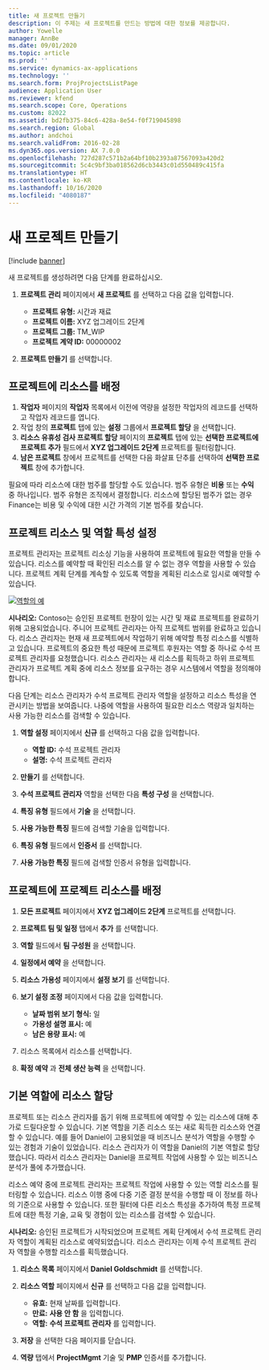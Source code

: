 ```yaml
---
title: 새 프로젝트 만들기
description: 이 주제는 새 프로젝트를 만드는 방법에 대한 정보를 제공합니다.
author: Yowelle
manager: AnnBe
ms.date: 09/01/2020
ms.topic: article
ms.prod: ''
ms.service: dynamics-ax-applications
ms.technology: ''
ms.search.form: ProjProjectsListPage
audience: Application User
ms.reviewer: kfend
ms.search.scope: Core, Operations
ms.custom: 82022
ms.assetid: bd2fb375-84c6-428a-8e54-f0f719045898
ms.search.region: Global
ms.author: andchoi
ms.search.validFrom: 2016-02-28
ms.dyn365.ops.version: AX 7.0.0
ms.openlocfilehash: 727d287c571b2a64bf10b2393a87567093a420d2
ms.sourcegitcommit: 5c4c9bf3ba018562d6cb3443c01d550489c415fa
ms.translationtype: HT
ms.contentlocale: ko-KR
ms.lasthandoff: 10/16/2020
ms.locfileid: "4080187"
---
```

# <a name="create-a-new-project"></a>새 프로젝트 만들기

[!include [banner](../includes/banner.md)]

새 프로젝트를 생성하려면 다음 단계를 완료하십시오.

1. **프로젝트 관리** 페이지에서 **새 프로젝트** 를 선택하고 다음 값을 입력합니다.

    - **프로젝트 유형:** 시간과 재료
    - **프로젝트 이름:** XYZ 업그레이드 2단계
    - **프로젝트 그룹:** TM\_WIP
    - **프로젝트 계약 ID:** 00000002

2. **프로젝트 만들기** 를 선택합니다.

## <a name="assign-a-resource-to-a-project"></a>프로젝트에 리소스를 배정

1. **작업자** 페이지의 **작업자** 목록에서 이전에 역량을 설정한 작업자의 레코드를 선택하고 작업자 레코드를 엽니다.
2. 작업 창의 **프로젝트** 탭에 있는 **설정** 그룹에서 **프로젝트 할당** 을 선택합니다.
3. **리소스 유휴성 검사 프로젝트 할당** 페이지의 **프로젝트** 탭에 있는 **선택한 프로젝트에 프로젝트 추가** 필드에서 **XYZ 업그레이드 2단계** 프로젝트를 필터링합니다.
4. **남은 프로젝트** 창에서 프로젝트를 선택한 다음 화살표 단추를 선택하여 **선택한 프로젝트** 창에 추가합니다.

필요에 따라 리소스에 대한 범주를 할당할 수도 있습니다. 범주 유형은 **비용** 또는 **수익** 중 하나입니다. 범주 유형은 조직에서 결정합니다. 리소스에 할당된 범주가 없는 경우 Finance는 비용 및 수익에 대한 시간 가격의 기본 범주를 찾습니다.

## <a name="set-up-project-resource-and-role-characteristics"></a>프로젝트 리소스 및 역할 특성 설정

프로젝트 관리자는 프로젝트 리소싱 기능을 사용하여 프로젝트에 필요한 역할을 만들 수 있습니다. 리소스를 예약할 때 확인된 리소스를 알 수 없는 경우 역할을 사용할 수 있습니다. 프로젝트 계획 단계를 계속할 수 있도록 역할을 계획된 리소스로 임시로 예약할 수 있습니다.

[![역할의 예](./media/projectresourcing05.jpg)](./media/projectresourcing05.jpg) 

**시나리오:** Contoso는 승인된 프로젝트 헌장이 있는 시간 및 재료 프로젝트를 완료하기 위해 고용되었습니다. 주니어 프로젝트 관리자는 아직 프로젝트 범위를 완료하고 있습니다. 리소스 관리자는 현재 새 프로젝트에서 작업하기 위해 예약할 특정 리소스를 식별하고 있습니다. 프로젝트의 중요한 특성 때문에 프로젝트 후원자는 역할 중 하나로 수석 프로젝트 관리자를 요청했습니다. 리소스 관리자는 새 리소스를 획득하고 하위 프로젝트 관리자가 프로젝트 계획 중에 리소스 정보를 요구하는 경우 시스템에서 역할을 정의해야 합니다.

다음 단계는 리소스 관리자가 수석 프로젝트 관리자 역할을 설정하고 리소스 특성을 연관시키는 방법을 보여줍니다. 나중에 역할을 사용하여 필요한 리소스 역량과 일치하는 사용 가능한 리소스를 검색할 수 있습니다.

1. **역할 설정** 페이지에서 **신규** 를 선택하고 다음 값을 입력합니다.

    - **역할 ID:** 수석 프로젝트 관리자
    - **설명:** 수석 프로젝트 관리자

2. **만들기** 를 선택합니다.
3. **수석 프로젝트 관리자** 역할을 선택한 다음 **특성 구성** 을 선택합니다.
4. **특징 유형** 필드에서 **기술** 을 선택합니다.
5. **사용 가능한 특징** 필드에 검색할 기술을 입력합니다.
6. **특징 유형** 필드에서 **인증서** 를 선택합니다.
7. **사용 가능한 특징** 필드에 검색할 인증서 유형을 입력합니다.

## <a name="assign-a-project-resource-to-a-project"></a>프로젝트에 프로젝트 리소스를 배정

1. **모든 프로젝트** 페이지에서 **XYZ 업그레이드 2단계** 프로젝트를 선택합니다.
2. **프로젝트 팀 및 일정** 탭에서 **추가** 를 선택합니다.
3. **역할** 필드에서 **팀 구성원** 을 선택합니다.
4. **일정에서 예약** 을 선택합니다.
5. **리소스 가용성** 페이지에서 **설정 보기** 를 선택합니다.
6. **보기 설정 조정** 페이지에서 다음 값을 입력합니다.

    - **날짜 범위 보기 형식:** 일
    - **가용성 설명 표시:** 예
    - **남은 용량 표시:** 예

7. 리소스 목록에서 리소스를 선택합니다.
8. **확정 예약** 과 **전체 생산 능력** 을 선택합니다.

## <a name="assign-a-resource-to-a-default-role"></a>기본 역할에 리소스 할당

프로젝트 또는 리소스 관리자를 돕기 위해 프로젝트에 예약할 수 있는 리소스에 대해 추가로 드릴다운할 수 있습니다. 기본 역할을 기존 리소스 또는 새로 획득한 리소스와 연결할 수 있습니다. 예를 들어 Daniel이 고용되었을 때 비즈니스 분석가 역할을 수행할 수 있는 경험과 기술이 있었습니다. 리소스 관리자가 이 역할을 Daniel의 기본 역할로 할당했습니다. 따라서 리소스 관리자는 Daniel을 프로젝트 작업에 사용할 수 있는 비즈니스 분석가 풀에 추가했습니다.

리소스 예약 중에 프로젝트 관리자는 프로젝트 작업에 사용할 수 있는 역할 리소스를 필터링할 수 있습니다. 리소스 이행 중에 다중 기준 결정 분석을 수행할 때 이 정보를 하나의 기준으로 사용할 수 있습니다. 또한 필터에 다른 리소스 특성을 추가하여 특정 프로젝트에 대한 특정 기술, 교육 및 경험이 있는 리소스를 검색할 수 있습니다.

**시나리오:** 승인된 프로젝트가 시작되었으며 프로젝트 계획 단계에서 수석 프로젝트 관리자 역할이 계획된 리소스로 예약되었습니다. 리소스 관리자는 이제 수석 프로젝트 관리자 역할을 수행할 리소스를 획득했습니다.

1. **리소스 목록** 페이지에서 **Daniel Goldschmidt** 를 선택합니다.
2. **리소스 역할** 페이지에서 **신규** 를 선택하고 다음 값을 입력합니다.

    - **유효:** 현재 날짜를 입력합니다.
    - **만료:** **사용 안 함** 을 입력합니다.
    - **역할:** **수석 프로젝트 관리자** 를 입력합니다.

3. **저장** 을 선택한 다음 페이지를 닫습니다.
4. **역량** 탭에서 **ProjectMgmt** 기술 및 **PMP** 인증서를 추가합니다.
